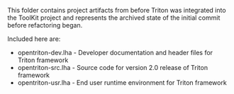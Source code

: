 This folder contains project artifacts from before Triton was integrated into the ToolKit project and represents the archived state of the initial commit before refactoring began.

Included here are:
- opentriton-dev.lha - Developer documentation and header files for Triton framework
- opentriton-src.lha - Source code for version 2.0 release of Triton framework
- opentriton-usr.lha - End user runtime environment for Triton framework